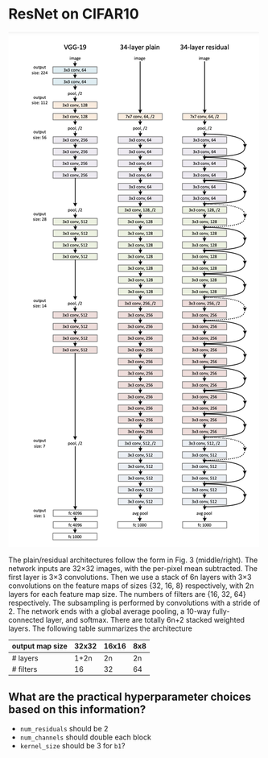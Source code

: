 # ResNet on CIFAR10

![Figure 3](attachments/2023-05-24-18-59-07.png)

The plain/residual architectures follow the form in Fig. 3 (middle/right). The network inputs are 32×32 images, with the per-pixel mean subtracted. The first layer is 3×3 convolutions. Then we use a stack of 6n layers with 3×3 convolutions on the feature maps of sizes {32, 16, 8} respectively, with 2n layers for each feature map size. The numbers of filters are {16, 32, 64} respectively. The subsampling is performed by convolutions with a stride of 2. The network ends with a global average pooling, a 10-way fully-connected layer, and softmax. There are totally 6n+2 stacked weighted layers. The following table summarizes the architecture

| output map size | 32x32 | 16x16 | 8x8 |
| --------------- | ----- | ----- | --- |
| # layers        | 1+2n  | 2n    | 2n  |
| # filters       | 16    | 32    | 64  |


## What are the practical hyperparameter choices based on this information?

- `num_residuals` should be 2
- `num_channels` should double each block
- `kernel_size` should be 3 for `b1`?